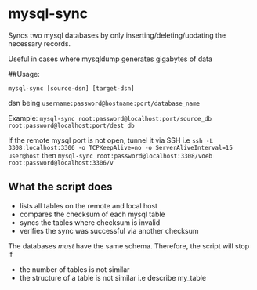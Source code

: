 # mysql-sync

Syncs two mysql databases by only inserting/deleting/updating the necessary records.


Useful in cases where mysqldump generates gigabytes of data

##Usage:

`mysql-sync [source-dsn] [target-dsn]`

dsn being `username:password@hostname:port/database_name`

Example: `mysql-sync root:password@localhost:port/source_db root:password@localhost:port/dest_db`


If the remote mysql port is not open, tunnel it via SSH i.e 
`ssh -L 3308:localhost:3306 -o TCPKeepAlive=no -o ServerAliveInterval=15 user@host`
then `mysql-sync root:password@localhost:3308/voeb root:password@localhost:3306/v`


## What the script does


- lists all tables on the remote and local host
- compares the checksum of each mysql table
- syncs the tables where checksum is invalid
- verifies the sync was successful via another checksum


The databases *must* have the same schema. Therefore, the script will stop if

- the number of tables is not similar 
- the structure of a table is not similar i.e describe my_table

